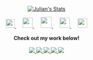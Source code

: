 <p align="center">
  <a href="https://github.com/mavaddat" class="rich-diff-level-one">
    <img src="https://github-readme-stats.vercel.app/api?username=mavaddat&title_color=333&text_color=777" alt="Julian's Stats" >
  </a>
</p>

<p align="center">
  <a href="https://dev.to/mavaddat">
    <img src="https://camo.githubusercontent.com/6bc5e62e0bf5e21ab8054b731540529bbc8e01b3/68747470733a2f2f6432666c746978307632653073622e636c6f756466726f6e742e6e65742f6465762d62616467652e737667" width="24px"/>
  </a>
  &emsp;
  <a href= "https://instagram.com/mavaddatj">
    <img src="https://img.icons8.com/ios-glyphs/256/000000/instagram-new.svg" width="28px"/>
  </a>
  &emsp;
  <a href="https://www.buymeacoffee.com/mavaddat">
    <img src="https://img.icons8.com/ios-glyphs/256/000000/coffee.png" width="30px"/>
  </a> 
  &emsp;
  <a href="https://dev.to/mavaddat">
    <img src="https://img.icons8.com/material/256/000000/globe--v1.png" width="28px"/>
  </a>
  &emsp;
  <a href="https://linkedin.com/in/mavaddat">
    <img src="https://img.icons8.com/ios-filled/256/000000/linkedin.svg" width="26px"/>
  </a>
  <br><br>
  <strong>Check out my work below!</strong>
  <br><br>
  <a href="https://badges.mavaddat.dev">
    <img src="https://badges.mavaddat.dev/visits/mavaddat/mavaddat?style=flat-square&color=black&logo=github">
  </a>
  <a href="https://badges.mavaddat.dev">
    <img src="https://badges.mavaddat.dev/years/mavaddat?style=flat-square&color=black&logo=github">
  </a>
  <a href="https://badges.mavaddat.dev">
    <img src="https://badges.mavaddat.dev/repos/mavaddat?style=flat-square&color=black&logo=github">
  </a>
  <a href="https://badges.mavaddat.dev">
    <img src="https://badges.mavaddat.dev/gists/mavaddat?style=flat-square&color=black&logo=github">
  </a>
  <a href="https://badges.mavaddat.dev">
    <img src="https://badges.mavaddat.dev/commits/monthly/mavaddat?style=flat-square&color=black&logo=github">
  </a>
</p>

